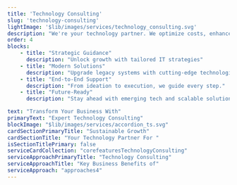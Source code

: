 ```yaml
---
title: 'Technology Consulting'
slug: 'technology-consulting'
lightImage: '$lib/images/services/technology_consulting.svg'
description: "We're your technology partner. We optimize costs, enhance performance, and guide you through complex changes with clear roadmaps and lasting solutions."
order: 4
blocks: 
    - title: "Strategic Guidance"
      description: "Unlock growth with tailored IT strategies"
    - title: "Modern Solutions"
      description: "Upgrade legacy systems with cutting-edge technologies"
    - title: "End-to-End Support"
      description: "From ideation to execution, we guide every step."
    - title: "Future-Ready"
      description: "Stay ahead with emerging tech and scalable solutions."

text: "Transform Your Business With"
primaryText: "Expert Technology Consulting"
blockImage: "$lib/images/services/accordion_ts.svg"
cardSectionPrimaryTitle: "Sustainable Growth"
cardSectionTitle: "Your Technology Partner For "
isSectionTitlePrimary: false
serviceCardCollection: "corefeaturesTechnologyConsulting"
serviceApproachPrimaryTitle: "Technology Consulting"
serviceApproachTitle: "Key Business Benefits of"
serviceApproach: "approaches4"
---
```

